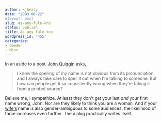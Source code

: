 ```yaml
---
author: kjhealy
date: "2003-06-22"
#layout: post
slug: as-any-fule-kno
status: publish
title: As any fule kno
wordpress_id: '455'
categories:
- Gender
- Misc
---
```


In an aside to a post, [John Quiggin](http://mentalspace.ranters.net/quiggin/archives/001084.html) asks,

> I know the spelling of my name is not obvious from its pronunciation, and I always take care to spell it out when I'm talking to someone. But how can people get it so consistently wrong when they're taking it from a printed source?

Believe me, I sympathize. At least they don't get your last *and* your first name wrong, John. Nor are they likely to think you are a woman. And if your [wife's]() name is also gender-ambiguous to some audiences, the likelihood of farce increases even further. The dialog practically writes itself.
